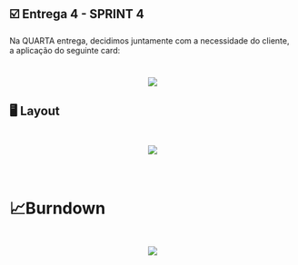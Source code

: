 ## :ballot_box_with_check: Entrega 4 - SPRINT 4

Na QUARTA entrega, decidimos juntamente com a necessidade do cliente, a aplicação do seguinte card:

<h1 align="center"> <img src = "https://github.com/canismajoris3/visiona/blob/main/assets_readme/CARD_SPRINT4.png" /></h1>



## :desktop_computer: Layout

<h1 align="center"> <img src = "FOTO DO LAYOUT AQUI"/></h1>


<br>



<h1>&#128200;Burndown</h1>

<h1 align="center"> <img src = "FOTO DO BURNDOWN QUARTA SPRINT AQUI"/></h1>

<br>

